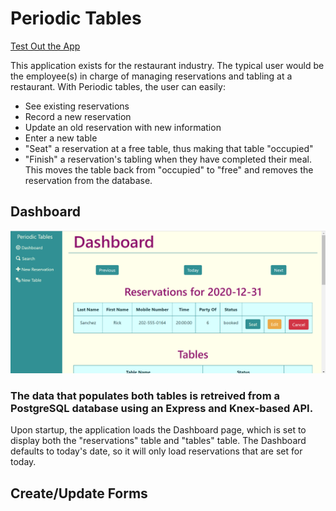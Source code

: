 # Periodic Tables

[Test Out the App](https://www.markdownguide.org)


This application exists for the restaurant industry. The typical user would be the employee(s) in charge of managing reservations and tabling at a restaurant. With Periodic tables, the user can easily: 

- See existing reservations
- Record a new reservation
- Update an old reservation with new information
- Enter a new table
- "Seat" a reservation at a free table, thus making that table "occupied"
- "Finish" a reservation's tabling when they have completed their meal. This moves the table back from "occupied" to "free" and removes the reservation from the database.

## Dashboard 

![image](./front-end/readme-screenshots/Dashboard.png)

### The data that populates both tables is retreived from a PostgreSQL database using an Express and Knex-based API.

Upon startup, the application loads the Dashboard page, which is set to display both the "reservations" table and "tables" table. The Dashboard defaults to today's date, so it will only load reservations that are set for today. 

## Create/Update Forms

